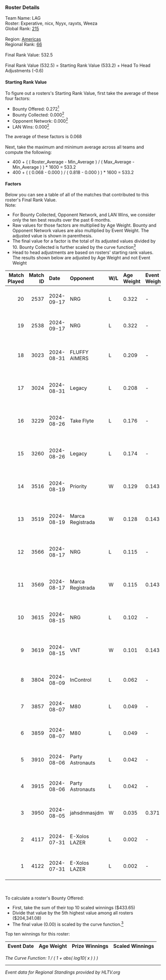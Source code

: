 ### Roster Details<br />
Team Name: LAG<br />
Roster: Experative, nicx, Nyyx, rayxts, Weeza<br />
Global Rank: [215](../../standings_global_2025_01_27.md)<br />
<br />
Region: [Americas]( ../../standings_americas_2025_01_27.md)<br />
Regional Rank: [66]( ../../standings_americas_2025_01_27.md)<br />
<br />
Final Rank Value:  532.5<br />
<br />
Final Rank Value (532.5) = Starting Rank Value (533.2) + Head To Head Adjustments (-0.6)<br />

#### Starting Rank Value<br />
To figure out a rosters's Starting Rank Value, first take the average of these four factors:<br />
- Bounty Offered: 0.272[<sup>1</sup>](#table2)
- Bounty Collected: 0.000[<sup>2</sup>](#table1)
- Opponent Network: 0.000[<sup>2</sup>](#table1)
- LAN Wins: 0.000[<sup>2</sup>](#table1)

The average of these factors is 0.068<br />
<br />
Next, take the maximum and minimum average across all teams and compute the following:<br />
- 400 + ( ( Roster_Average - Min_Average ) / ( Max_Average - Min_Average ) ) * 1600 = 533.2
- 400 + ( ( 0.068 - 0.000 ) / ( 0.818 - 0.000 ) ) * 1600 = 533.2


#### Factors<br />
Below you can see a table of all of the matches that contributed to this roster's Final Rank Value.<br />
Note:<br />

- For Bounty Collected, Opponent Network, and LAN Wins, we consider only the ten best results over the past 6 months.
- Raw values for those factors are multiplied by Age Weight. Bounty and Opponent Network values are also multiplied by Event Weight. The adjusted value is shown in parenthesis.
- The final value for a factor is the total of its adjusted values divided by 10. Bounty Collected is further scaled by the curve function[<sup>3</sup>](#curveFunction)
- Head to head adjustments are based on rosters' starting rank values. The results shown below are adjusted by Age Weight and not Event Weight
<span id="table1"></span><br />


| Match Played | Match ID | Date       | Opponent         | W/L | Age Weight | Event Weight | Bounty Collected | Opponent Network | LAN Wins  | H2H Adj. | Roster                                    |
| -: | -: | :- | :- | :- | :- | :- | :- | :- | :- | -: | :- |
|           20 |     2537 | 2024-09-17 | NRG              | L   | 0.322      | -            | -                | -                | -         |    -0.24 | Experative, nicx, Nyyx, rayxts, Weeza     |
|           19 |     2538 | 2024-09-17 | NRG              | L   | 0.322      | -            | -                | -                | -         |    -0.24 | Experative, nicx, Nyyx, rayxts, Weeza     |
|           18 |     3023 | 2024-08-31 | FLUFFY AIMERS    | L   | 0.209      | -            | -                | -                | -         |    -0.71 | Experative, nicx, ogwizard, rayxts, Weeza |
|           17 |     3024 | 2024-08-31 | Legacy           | L   | 0.208      | -            | -                | -                | -         |    -0.53 | Experative, nicx, ogwizard, rayxts, Weeza |
|           16 |     3229 | 2024-08-26 | Take Flyte       | L   | 0.176      | -            | -                | -                | -         |    -3.22 | Experative, nicx, ogwizard, rayxts, Weeza |
|           15 |     3260 | 2024-08-26 | Legacy           | L   | 0.174      | -            | -                | -                | -         |    -0.47 | Experative, nicx, ogwizard, rayxts, Weeza |
|           14 |     3516 | 2024-08-19 | Priority         | W   | 0.129      | 0.143        | 0.000 (0.000)    | 0.007 (0.000)    | 0 (0.000) |     1.71 | Experative, nicx, ogwizard, rayxts, Weeza |
|           13 |     3519 | 2024-08-19 | Marca Registrada | W   | 0.128      | 0.143        | 0.000 (0.000)    | 0.043 (0.001)    | 0 (0.000) |     1.82 | Experative, nicx, ogwizard, rayxts, Weeza |
|           12 |     3566 | 2024-08-17 | NRG              | L   | 0.115      | -            | -                | -                | -         |    -0.08 | Experative, nicx, ogwizard, rayxts, Weeza |
|           11 |     3569 | 2024-08-17 | Marca Registrada | W   | 0.115      | 0.143        | 0.000 (0.000)    | 0.043 (0.001)    | 0 (0.000) |     1.64 | Experative, nicx, ogwizard, rayxts, Weeza |
|           10 |     3615 | 2024-08-15 | NRG              | L   | 0.102      | -            | -                | -                | -         |    -0.07 | Experative, nicx, ogwizard, rayxts, Weeza |
|            9 |     3619 | 2024-08-15 | VNT              | W   | 0.101      | 0.143        | 0.000 (0.000)    | 0.000 (0.000)    | 0 (0.000) |     1.03 | Experative, nicx, ogwizard, rayxts, Weeza |
|            8 |     3804 | 2024-08-09 | InControl        | L   | 0.062      | -            | -                | -                | -         |    -0.68 | Experative, nicx, Nyyx, ogwizard, Weeza   |
|            7 |     3857 | 2024-08-07 | M80              | L   | 0.049      | -            | -                | -                | -         |    -0.05 | Experative, nicx, Nyyx, ogwizard, Weeza   |
|            6 |     3859 | 2024-08-07 | M80              | L   | 0.049      | -            | -                | -                | -         |    -0.05 | Experative, nicx, Nyyx, ogwizard, Weeza   |
|            5 |     3910 | 2024-08-06 | Party Astronauts | L   | 0.042      | -            | -                | -                | -         |    -0.40 | Experative, nicx, Nyyx, ogwizard, Weeza   |
|            4 |     3915 | 2024-08-06 | Party Astronauts | L   | 0.042      | -            | -                | -                | -         |    -0.40 | Experative, nicx, Nyyx, ogwizard, Weeza   |
|            3 |     3950 | 2024-08-05 | jahsdnmasjdm     | W   | 0.035      | 0.371        | 0.000 (0.000)    | 0.000 (0.000)    | 0 (0.000) |     0.35 | Experative, nicx, Nyyx, ogwizard, Weeza   |
|            2 |     4117 | 2024-07-31 | E-Xolos LAZER    | L   | 0.002      | -            | -                | -                | -         |    -0.02 | Experative, nicx, Nyyx, ogwizard, Weeza   |
|            1 |     4122 | 2024-07-31 | E-Xolos LAZER    | L   | 0.002      | -            | -                | -                | -         |    -0.02 | Experative, nicx, Nyyx, ogwizard, Weeza   |

<br />
<span id="table2"></span><br />
To calculate a roster's Bounty Offered:<br />

- First, take the sum of their top 10 scaled winnings ($433.65)
- Divide that value by the 5th highest value among all rosters ($204,341.08)
- The final value (0.00) is scaled by the curve function.[<sup>3</sup>](#curveFunction)

Top ten winnings for this roster:<br />

| Event Date | Age Weight | Prize Winnings | Scaled Winnings |
| :- | -: | :- | :- |


<span id="curveFunction"></span>_The Curve Function: 1 / ( 1 + abs( log10( x ) ) )_<br />

---
_Event data for Regional Standings provided by HLTV.org_<br />
